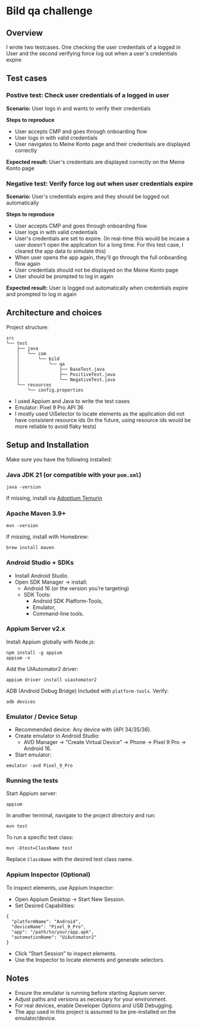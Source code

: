 # Bild qa challenge

## Overview
I wrote two testcases. One checking the user credentials of a logged in User and the second verifying force log out when a user's credentials expire

## Test cases

### Postive test: Check user credentials of a logged in user
**Scenario:** User logs in and wants to verify their credentials

**Steps to reproduce**
- User accepts CMP and goes through onboarding flow
- User logs in with valid credentials
- User navigates to Meine Konto page and their credentials are displayed correctly

**Expected result:** User's credentials are displayed correctly on the Meine Konto page

### Negative test: Verify force log out when user credentials expire
**Scenario:** User's credentials expire and they should be logged out automatically

**Steps to reproduce**
- User accepts CMP and goes through onboarding flow
- User logs in with valid credentials
- User's credentials are set to expire. (In real-time this would be incase a user doesn't open the application for a long time. For this test case, I cleared the app data to simulate this)
- When user opens the app again, they'll go through the full onboarding flow again
- User credentials should not be displayed on the Meine Konto page
- User should be prompted to log in again

**Expected result:** User is logged out automatically when credentials expire and prompted to log in again

## Architecture and choices
Project structure:
```
src
└── test
    ├── java
    │   └── com
    │       └── bild
    │           └── qa
    │               ├── BaseTest.java
    │               ├── PositiveTest.java
    │               └── NegativeTest.java
    └── resources
        └── config.properties
``` 
- I used Appium and Java to write the test cases
- Emulator: Pixel 9 Pro API 36
- I mostly used UiSelector to locate elements as the application did not have consistent resource ids (In the future, using resource ids would be more reliable to avoid flaky tests)

## Setup and Installation

Make sure you have the following installed:

### Java JDK 21 (or compatible with your `pom.xml`)

````
java -version
````

If missing, install via [Adoptium Temurin](https://adoptium.net/en-GB)

### Apache Maven 3.9+
````
mvn -version
````
If missing, install with Homebrew:
````
brew install maven
````
### Android Studio + SDKs

- Install Android Studio. 
- Open SDK Manager → install:
  - Android 16 (or the version you’re targeting)
  - SDK Tools: 
    - Android SDK Platform-Tools, 
    - Emulator, 
    - Command-line tools.

### Appium Server v2.x
Install Appium globally with Node.js:
````
npm install -g appium
appium -v
````
Add the UIAutomator2 driver:

````
appium driver install uiautomator2
````
ADB (Android Debug Bridge)
Included with `platform-tools`. Verify:
````
adb devices
````
### Emulator / Device Setup

- Recommended device: Any device with (API 34/35/36). 
- Create emulator in Android Studio:
  - AVD Manager → “Create Virtual Device” → Phone → Pixel 9 Pro → Android 16.
- Start emulator:
````
emulator -avd Pixel_9_Pro
````
### Running the tests
Start Appium server:
````
appium
````
In another terminal, navigate to the project directory and run:
````
mvn test
````
To run a specific test class:
````
mvn -Dtest=ClassName test
````
Replace `ClassName` with the desired test class name.

### Appium Inspector (Optional)
To inspect elements, use Appium Inspector:
- Open Appium Desktop → Start New Session.
- Set Desired Capabilities:
````
{
  "platformName": "Android",
  "deviceName": "Pixel_9_Pro",
  "app": "/path/to/your/app.apk",
  "automationName": "UiAutomator2"
}
````
- Click “Start Session” to inspect elements.  
- Use the Inspector to locate elements and generate selectors.

## Notes
- Ensure the emulator is running before starting Appium server.
- Adjust paths and versions as necessary for your environment.
- For real devices, enable Developer Options and USB Debugging.
- The app used in this project is assumed to be pre-installed on the emulator/device.